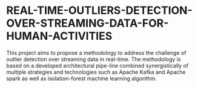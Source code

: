 # REAL-TIME-OUTLIERS-DETECTION-OVER-STREAMING-DATA-FOR-HUMAN-ACTIVITIES
This project aims to propose a methodology to address the challenge of outlier detection over streaming data in real-time. The methodology is based on a developed architectural pipe-line combined synergistically of multiple strategies and technologies such as Apache Kafka and Apache spark as well as isolation-forest machine learning algorithm.
